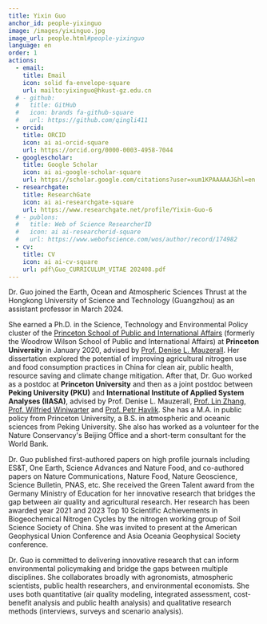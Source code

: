 ```yaml
---
title: Yixin Guo
anchor_id: people-yixinguo
image: /images/yixinguo.jpg
image_url: people.html#people-yixinguo
language: en
order: 1
actions:
  - email:
    title: Email
    icon: solid fa-envelope-square
    url: mailto:yixinguo@hkust-gz.edu.cn
  # - github:
  #   title: GitHub
  #   icon: brands fa-github-square
  #   url: https://github.com/qingli411
  - orcid:
    title: ORCID
    icon: ai ai-orcid-square
    url: https://orcid.org/0000-0003-4958-7044
  - googlescholar:
    title: Google Scholar
    icon: ai ai-google-scholar-square
    url: https://scholar.google.com/citations?user=xum1KPAAAAAJ&hl=en
  - researchgate:
    title: ResearchGate
    icon: ai ai-researchgate-square
    url: https://www.researchgate.net/profile/Yixin-Guo-6
  # - publons:
  #   title: Web of Science ResearcherID
  #   icon: ai ai-researcherid-square
  #   url: https://www.webofscience.com/wos/author/record/174982
  - cv:
    title: CV
    icon: ai ai-cv-square
    url: pdf\Guo_CURRICULUM_VITAE 202408.pdf
---
```


Dr. Guo joined the Earth, Ocean and Atmospheric Sciences Thrust at the Hongkong University of Science and Technology (Guangzhou) as an assistant professor in March 2024.  

She earned a Ph.D. in the Science, Technology and Environmental Policy cluster of the [Princeton School of Public and International Affairs](https://spia.princeton.edu/) (formerly the Woodrow Wilson School of Public and International Affairs) at **Princeton University** in January 2020, advised by [Prof. Denise L. Mauzerall](https://mauzerall.scholar.princeton.edu/). Her dissertation explored the potential of improving agricultural nitrogen use and food consumption practices in China for clean air, public health, resource saving and climate change mitigation. After that, Dr. Guo worked as a postdoc at **Princeton University** and then as a joint postdoc between **Peking University (PKU)** and **International Institute of Applied System Analyses (IIASA)**, advised by Prof. Denise L. Mauzerall, [Prof. Lin Zhang](http://scholar.pku.edu.cn/acaq/group), [Prof. Wilfried Winiwarter](https://iiasa.ac.at/staff/wilfried-winiwarter) and [Prof. Petr Havlik](https://iiasa.ac.at/staff/petr-havlik). She has a M.A. in public policy from Princeton University, a B.S. in atmospheric and oceanic sciences from Peking University. She also has worked as a volunteer for the Nature Conservancy's Beijing Office and a short-term consultant for the World Bank.

Dr. Guo published first-authored papers on high profile journals including ES&T, One Earth, Science Advances and Nature Food, and co-authored papers on Nature Communications, Nature Food, Nature Geoscience, Science Bulletin, PNAS, etc. She received the Green Talent award from the Germany Ministry of Education for her innovative research that bridges the gap between air quality and agricultural research. Her research has been awarded year 2021 and 2023 Top 10 Scientific Achievements in Biogeochemical Nitrogen Cycles by the nitrogen working group of Soil Science Society of China. She was invited to present at the American Geophysical Union Conference and Asia Oceania Geophysical Society conference. 

Dr. Guo is committed to delivering innovative research that can inform environmental policymaking and bridge the gaps between multiple disciplines. She collaborates broadly with agronomists, atmospheric scientists, public health researchers, and environmental economists. She uses both quantitative (air quality modeling, integrated assessment, cost-benefit analysis and public health analysis) and qualitative research methods (interviews, surveys and scenario analysis).
